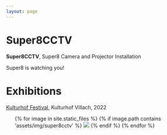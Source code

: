 ```yaml
---
layout: page
---
```


# Super8CCTV

<strong><b>Super8CCTV</b></strong>, Super8 Camera and Projector Installation

Super8 is watching you!

# Exhibitions

<a href="https://kulturhofvillach.at/events/2022/2022-09-02_festival/Kulturhofkeller" rel="noopener noreferrer" target="_blank"> Kulturhof Festival</a>, Kulturhof Villach, 2022<br>


<ul>
{% for image in site.static_files %}
    {% if image.path contains 'assets/img/super8cctv' %}
<img src="{{ image.path }}"/>
    {% endif %}
{% endfor %}
</ul>
